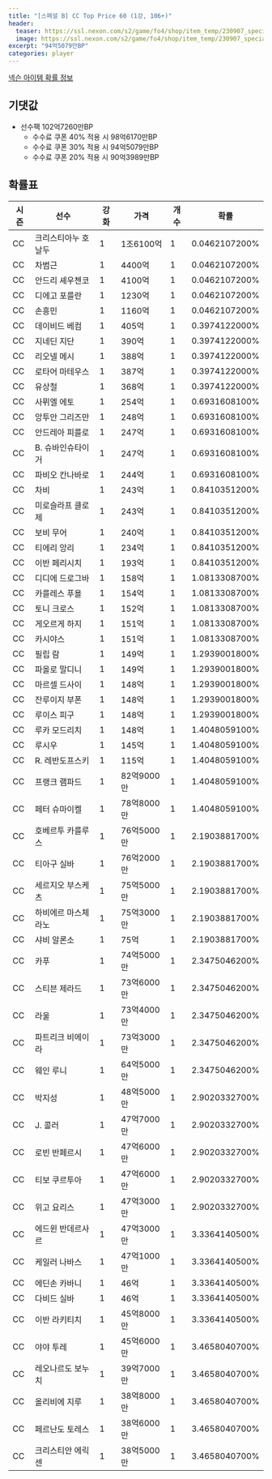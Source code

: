 ```yaml
---
title: "[스페셜 B] CC Top Price 60 (1강, 106+)"
header:
  teaser: https://ssl.nexon.com/s2/game/fo4/shop/item_temp/230907_special_b9244v59dhjj15/200233086_s.png
  image: https://ssl.nexon.com/s2/game/fo4/shop/item_temp/230907_special_b9244v59dhjj15/200233086_s.png
excerpt: "94억5079만BP"
categories: player
---
```

[넥슨 아이템 확률 정보](http://iteminfo.nexon.com/probability/fo4?sn=7429)

## 기댓값
  - 선수팩 102억7260만BP
    - 수수료 쿠폰 40% 적용 시 98억6170만BP
    - 수수료 쿠폰 30% 적용 시 94억5079만BP
    - 수수료 쿠폰 20% 적용 시 90억3989만BP


## 확률표

|시즌|선수|강화|가격|개수|확률|
|---|---|---|---|---|---|
|CC|크리스티아누 호날두|1|1조6100억|1|0.0462107200%|
|CC|차범근|1|4400억|1|0.0462107200%|
|CC|안드리 셰우첸코|1|4100억|1|0.0462107200%|
|CC|디에고 포를란|1|1230억|1|0.0462107200%|
|CC|손흥민|1|1160억|1|0.0462107200%|
|CC|데이비드 베컴|1|405억|1|0.3974122000%|
|CC|지네딘 지단|1|390억|1|0.3974122000%|
|CC|리오넬 메시|1|388억|1|0.3974122000%|
|CC|로타어 마테우스|1|387억|1|0.3974122000%|
|CC|유상철|1|368억|1|0.3974122000%|
|CC|사뮈엘 에토|1|254억|1|0.6931608100%|
|CC|앙투안 그리즈만|1|248억|1|0.6931608100%|
|CC|안드레아 피를로|1|247억|1|0.6931608100%|
|CC|B. 슈바인슈타이거|1|247억|1|0.6931608100%|
|CC|파비오 칸나바로|1|244억|1|0.6931608100%|
|CC|차비|1|243억|1|0.8410351200%|
|CC|미로슬라프 클로제|1|243억|1|0.8410351200%|
|CC|보비 무어|1|240억|1|0.8410351200%|
|CC|티에리 앙리|1|234억|1|0.8410351200%|
|CC|이반 페리시치|1|193억|1|0.8410351200%|
|CC|디디에 드로그바|1|158억|1|1.0813308700%|
|CC|카를레스 푸욜|1|154억|1|1.0813308700%|
|CC|토니 크로스|1|152억|1|1.0813308700%|
|CC|게오르게 하지|1|151억|1|1.0813308700%|
|CC|카시야스|1|151억|1|1.0813308700%|
|CC|필립 람|1|149억|1|1.2939001800%|
|CC|파올로 말디니|1|149억|1|1.2939001800%|
|CC|마르셀 드사이|1|148억|1|1.2939001800%|
|CC|잔루이지 부폰|1|148억|1|1.2939001800%|
|CC|루이스 피구|1|148억|1|1.2939001800%|
|CC|루카 모드리치|1|148억|1|1.4048059100%|
|CC|루시우|1|145억|1|1.4048059100%|
|CC|R. 레반도프스키|1|115억|1|1.4048059100%|
|CC|프랭크 램파드|1|82억9000만|1|1.4048059100%|
|CC|페터 슈마이켈|1|78억8000만|1|1.4048059100%|
|CC|호베르투 카를루스|1|76억5000만|1|2.1903881700%|
|CC|티아구 실바|1|76억2000만|1|2.1903881700%|
|CC|세르지오 부스케츠|1|75억5000만|1|2.1903881700%|
|CC|하비에르 마스체라노|1|75억3000만|1|2.1903881700%|
|CC|샤비 알론소|1|75억|1|2.1903881700%|
|CC|카푸|1|74억5000만|1|2.3475046200%|
|CC|스티븐 제라드|1|73억6000만|1|2.3475046200%|
|CC|라울|1|73억4000만|1|2.3475046200%|
|CC|파트리크 비에이라|1|73억3000만|1|2.3475046200%|
|CC|웨인 루니|1|64억5000만|1|2.3475046200%|
|CC|박지성|1|48억5000만|1|2.9020332700%|
|CC|J. 콜러|1|47억7000만|1|2.9020332700%|
|CC|로빈 반페르시|1|47억6000만|1|2.9020332700%|
|CC|티보 쿠르투아|1|47억6000만|1|2.9020332700%|
|CC|위고 요리스|1|47억3000만|1|2.9020332700%|
|CC|에드윈 반데르사르|1|47억3000만|1|3.3364140500%|
|CC|케일러 나바스|1|47억1000만|1|3.3364140500%|
|CC|에딘손 카바니|1|46억|1|3.3364140500%|
|CC|다비드 실바|1|46억|1|3.3364140500%|
|CC|이반 라키티치|1|45억8000만|1|3.3364140500%|
|CC|야야 투레|1|45억6000만|1|3.4658040700%|
|CC|레오나르도 보누치|1|39억7000만|1|3.4658040700%|
|CC|올리비에 지루|1|38억8000만|1|3.4658040700%|
|CC|페르난도 토레스|1|38억6000만|1|3.4658040700%|
|CC|크리스티안 에릭센|1|38억5000만|1|3.4658040700%|
